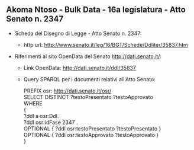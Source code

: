 ## Akoma Ntoso - Bulk Data - 16a legislatura - Atto Senato n. 2347 ##

* Scheda del Disegno di Legge - Atto Senato n. 2347:
	* http url: http://www.senato.it/leg/16/BGT/Schede/Ddliter/35837.htm

* Riferimenti al sito OpenData del Senato http://dati.senato.it/:
	* Link OpenData: http://dati.senato.it/ddl/35837
	* Query SPARQL per i documenti relativi all'Atto Senato:

        PREFIX osr: <http://dati.senato.it/osr/>  
		SELECT DISTINCT ?testoPresentato ?testoApprovato  
		WHERE  
		{  
		    ?ddl a osr:Ddl.  
		    ?ddl osr:idFase 2347 .  
		    OPTIONAL { ?ddl osr:testoPresentato ?testoPresentato }  
		    OPTIONAL { ?ddl osr:testoApprovato ?testoApprovato }  
		}
		